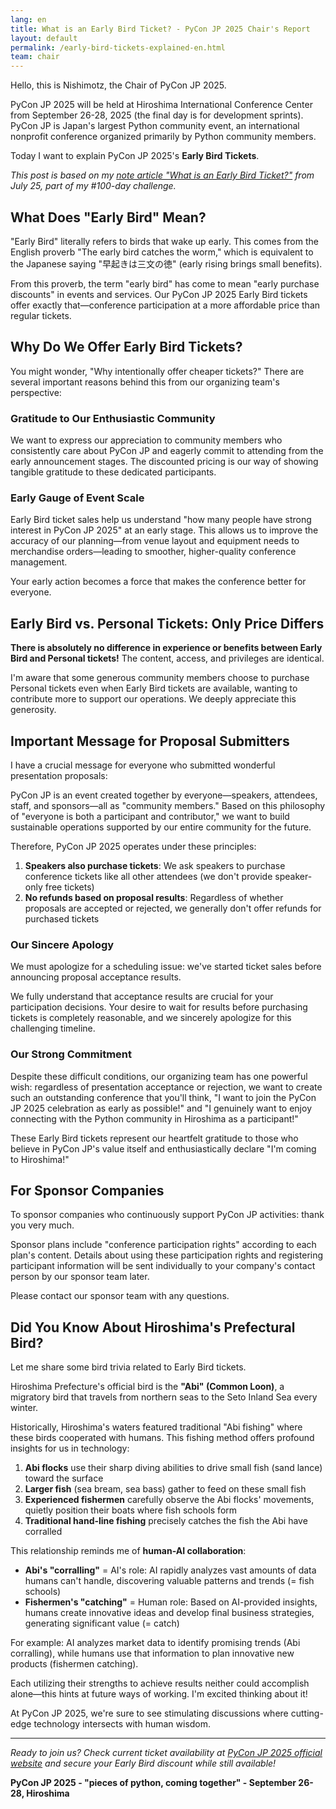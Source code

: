 ```yaml
---
lang: en
title: What is an Early Bird Ticket? - PyCon JP 2025 Chair's Report
layout: default
permalink: /early-bird-tickets-explained-en.html
team: chair
---
```


Hello, this is Nishimotz, the Chair of PyCon JP 2025.

PyCon JP 2025 will be held at Hiroshima International Conference Center from September 26-28, 2025 (the final day is for development sprints). PyCon JP is Japan's largest Python community event, an international nonprofit conference organized primarily by Python community members.

Today I want to explain PyCon JP 2025's **Early Bird Tickets**.

*This post is based on my [note article "What is an Early Bird Ticket?"](https://note.com/24motz/n/n8db01d93006f) from July 25, part of my #100-day challenge.*

## What Does "Early Bird" Mean?

"Early Bird" literally refers to birds that wake up early. This comes from the English proverb "The early bird catches the worm," which is equivalent to the Japanese saying "早起きは三文の徳" (early rising brings small benefits).

From this proverb, the term "early bird" has come to mean "early purchase discounts" in events and services. Our PyCon JP 2025 Early Bird tickets offer exactly that—conference participation at a more affordable price than regular tickets.

## Why Do We Offer Early Bird Tickets?

You might wonder, "Why intentionally offer cheaper tickets?" There are several important reasons behind this from our organizing team's perspective:

### Gratitude to Our Enthusiastic Community

We want to express our appreciation to community members who consistently care about PyCon JP and eagerly commit to attending from the early announcement stages. The discounted pricing is our way of showing tangible gratitude to these dedicated participants.

### Early Gauge of Event Scale

Early Bird ticket sales help us understand "how many people have strong interest in PyCon JP 2025" at an early stage. This allows us to improve the accuracy of our planning—from venue layout and equipment needs to merchandise orders—leading to smoother, higher-quality conference management.

Your early action becomes a force that makes the conference better for everyone.

## Early Bird vs. Personal Tickets: Only Price Differs

**There is absolutely no difference in experience or benefits between Early Bird and Personal tickets!** The content, access, and privileges are identical.

I'm aware that some generous community members choose to purchase Personal tickets even when Early Bird tickets are available, wanting to contribute more to support our operations. We deeply appreciate this generosity.

## Important Message for Proposal Submitters

I have a crucial message for everyone who submitted wonderful presentation proposals:

PyCon JP is an event created together by everyone—speakers, attendees, staff, and sponsors—all as "community members." Based on this philosophy of "everyone is both a participant and contributor," we want to build sustainable operations supported by our entire community for the future.

Therefore, PyCon JP 2025 operates under these principles:

1. **Speakers also purchase tickets**: We ask speakers to purchase conference tickets like all other attendees (we don't provide speaker-only free tickets)
2. **No refunds based on proposal results**: Regardless of whether proposals are accepted or rejected, we generally don't offer refunds for purchased tickets

### Our Sincere Apology

We must apologize for a scheduling issue: we've started ticket sales before announcing proposal acceptance results.

We fully understand that acceptance results are crucial for your participation decisions. Your desire to wait for results before purchasing tickets is completely reasonable, and we sincerely apologize for this challenging timeline.

### Our Strong Commitment

Despite these difficult conditions, our organizing team has one powerful wish: regardless of presentation acceptance or rejection, we want to create such an outstanding conference that you'll think, "I want to join the PyCon JP 2025 celebration as early as possible!" and "I genuinely want to enjoy connecting with the Python community in Hiroshima as a participant!"

These Early Bird tickets represent our heartfelt gratitude to those who believe in PyCon JP's value itself and enthusiastically declare "I'm coming to Hiroshima!"

## For Sponsor Companies

To sponsor companies who continuously support PyCon JP activities: thank you very much.

Sponsor plans include "conference participation rights" according to each plan's content. Details about using these participation rights and registering participant information will be sent individually to your company's contact person by our sponsor team later.

Please contact our sponsor team with any questions.

## Did You Know About Hiroshima's Prefectural Bird?

Let me share some bird trivia related to Early Bird tickets.

Hiroshima Prefecture's official bird is the **"Abi" (Common Loon)**, a migratory bird that travels from northern seas to the Seto Inland Sea every winter.

Historically, Hiroshima's waters featured traditional "Abi fishing" where these birds cooperated with humans. This fishing method offers profound insights for us in technology:

1. **Abi flocks** use their sharp diving abilities to drive small fish (sand lance) toward the surface
2. **Larger fish** (sea bream, sea bass) gather to feed on these small fish  
3. **Experienced fishermen** carefully observe the Abi flocks' movements, quietly position their boats where fish schools form
4. **Traditional hand-line fishing** precisely catches the fish the Abi have corralled

This relationship reminds me of **human-AI collaboration**:

- **Abi's "corralling"** = AI's role: AI rapidly analyzes vast amounts of data humans can't handle, discovering valuable patterns and trends (= fish schools)
- **Fishermen's "catching"** = Human role: Based on AI-provided insights, humans create innovative ideas and develop final business strategies, generating significant value (= catch)

For example: AI analyzes market data to identify promising trends (Abi corralling), while humans use that information to plan innovative new products (fishermen catching).

Each utilizing their strengths to achieve results neither could accomplish alone—this hints at future ways of working. I'm excited thinking about it!

At PyCon JP 2025, we're sure to see stimulating discussions where cutting-edge technology intersects with human wisdom.

---

*Ready to join us? Check current ticket availability at [PyCon JP 2025 official website](https://2025.pycon.jp/) and secure your Early Bird discount while still available!*

**PyCon JP 2025 - "pieces of python, coming together" - September 26-28, Hiroshima**